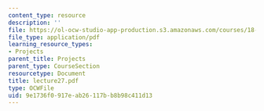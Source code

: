 ```yaml
---
content_type: resource
description: ''
file: https://ol-ocw-studio-app-production.s3.amazonaws.com/courses/18-704-seminar-in-algebra-and-number-theory-rational-points-on-elliptic-curves-fall-2004/9e1736f0917eab26117bb8b98c411d13_lecture27.pdf
file_type: application/pdf
learning_resource_types:
- Projects
parent_title: Projects
parent_type: CourseSection
resourcetype: Document
title: lecture27.pdf
type: OCWFile
uid: 9e1736f0-917e-ab26-117b-b8b98c411d13
---
```

